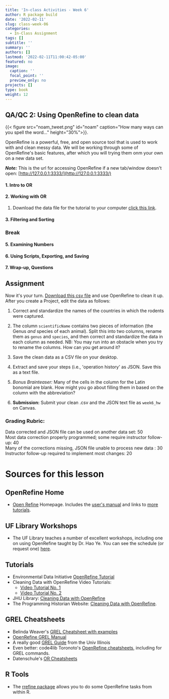 ```yaml
---
title: 'In-class Activities - Week 6'
author: R package build
date: '2022-02-11'
slug: class-week-06
categories:
  - In-Class Assignment
tags: []
subtitle: ''
summary: ''
authors: []
lastmod: '2022-02-11T11:00:42-05:00'
featured: no
image:
  caption: ''
  focal_point: ''
  preview_only: no
projects: []
type: book
weight: 12
---
```


## QA/QC 2: Using OpenRefine to clean data

{{< figure src="noam_tweet.png" id="noam" caption="How many ways can you spell the word..." height="30%">}}.


OpenRefine is a powerful, free, and open source tool that is used to work with and clean messy data.  We will be working through some of OpenRefine's basic features, after which you will trying them onm your own on a new data set.

**_Note:_** This is the url for accessing OpenRefine if a new tab/window doesn't open: [http://127.0.0.1:3333/](http://127.0.0.1:3333/)

#### **1. Intro to OR**

#### **2. Working with OR**
1. Download the data file for the tutorial to your computer [click this link](https://ndownloader.figshare.com/files/11502815). 

#### **3. Filtering and Sorting**
     
### **Break**

#### **5. Examining Numbers**

#### **6. Using Scripts, Exporting, and Saving**

#### **7. Wrap-up, Questions**  

## **Assignment**

Now it's your turn. [Download this csv file](https://raw.githubusercontent.com/BrunaLab/LAS6292_DataManagement/5005ea1551fc12eb5bcc561beef0bf4d9c3a066e/content/course-materials/class-sessions/06-QAQC2/portal_rodents_or_short.csv) and use OpenRefine to clean it up. After you create a Project, edit the data as follows:

1. Correct and standardize the names of the countries in which the rodents were captured. 

2. The column `scientificName` contains two pieces of information (the Genus _and_ species of each animal). Split this into two columns, rename them as `genus` and `species`, and then correct and standardize the data in each column as needed. NB: You may run into an obstacle when you try to rename the columns. How can you get around it?

3. Save the clean data as a CSV file on your desktop.

4. Extract and save your steps (i.e., 'operation history' as JSON. Save this as a text file. 

5. _Bonus Brainteaser:_ Many of the cells in the column for the Latin bonomial are blank. How might you go about filling them in based on the column with the abbreviation?

6. **Submission:** Submit your clean .csv and the JSON text file as `week6_hw` on Canvas.  

### Grading Rubric: 

Data corrected and JSON file can be used on another data set: 50  
Most data correction properly programmed; some require instructor follow-up: 40  
Many of the corrections missing, JSON file unable to process new data : 30  
Instructor follow-up required to implement most changes: 20  

# Sources for this lesson 

## OpenRefine Home

*  [Open Refine](https://openrefine.org/) Homepage. Includes the [user's manual](https://docs.openrefine.org/) and links to [more tutorials](https://openrefine.org/documentation.html).

## UF Library Workshops

* The UF Library teaches a number of excellent workshops, including one on using OpenRefine taught by Dr. Hao Ye. You can see the schedule (or request one) [here](https://ufl.libcal.com/calendar/workshops/?cid=11693&t=d&d=0000-00-00&cal=11693,5125,8858&inc=0).

## Tutorials

*  Environmental Data Initiative [OpenRefine Tutorial](https://environmentaldatainitiative.org/webinars-events/previous-edi-events/how-to-clean-and-format-data-using-r-packages-datamaid-dplyr-openrefine-excel/)
* Cleaning Data with OpenRefine Video Tutorials: 
    * [Video Tutorial No. 1](https://www.youtube.com/watch?v=nORS7STbLyk)
    * [Video Tutorial No. 2](https://www.youtube.com/watch?v=xZlz4ISgNBc)
*  JHU Library: [Cleaning Data with OpenRefine](https://libjohn.github.io/openrefine/index.html)
* The Programming Historian Website: [Cleaning Data with OpenRefine](https://doi.org/10.46430/phen0023).

## GREL Cheatsheets

* Belinda Weaver's [GREL Cheatsheet with examples](https://github.com/weaverbel/teachingfiles/blob/master/grel_value_replace.md) 
* [OpenRefine GREL Manual](https://docs.openrefine.org/manual/expressions/#grel-general-refine-expression-language)
* A really good [GREL Guide](https://guides.library.illinois.edu/openrefine/grel) from the Univ Illinois
* Even better: code4lib Toronoto's [OpenRefine cheatsheets](https://code4libtoronto.github.io/2018-10-12-access/GoogleRefineCheatSheets.pdf), including for GREL commands.
* Datenschule's [OR Cheatsheets](https://datenschule.de/files/downloads/workshops/CheatSheet-Open-Refine.pdf)

## R Tools

*  The [rrefine package](https://cran.r-project.org/web/packages/rrefine/vignettes/rrefine-vignette.html) allows you to do some OpenRefine tasks from within R. 
